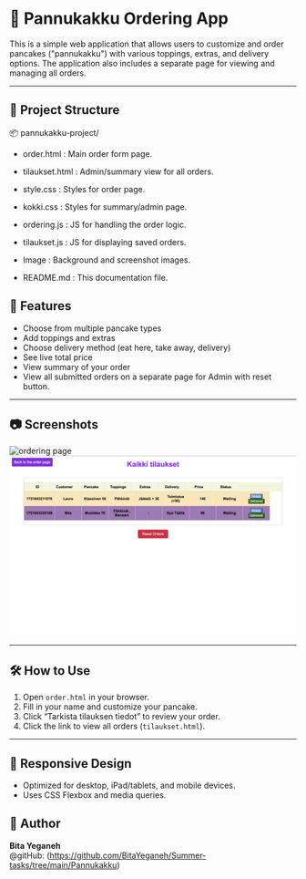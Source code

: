# 🥞 Pannukakku Ordering App

This is a simple web application that allows users to customize and order pancakes ("pannukakku") with various toppings, extras, and delivery options. The application also includes a separate page for viewing and managing all orders.

---

## 📁 Project Structure

📦 pannukakku-project/
- order.html :
Main order form page.

- tilaukset.html : Admin/summary view for all orders.

- style.css :
Styles for order page.

- kokki.css :
Styles for summary/admin page.

- ordering.js :
JS for handling the order logic.

- tilaukset.js :
JS for displaying saved orders.

- Image :
Background and screenshot images.

- README.md :
This documentation file.

## 🚀 Features

- Choose from multiple pancake types
- Add toppings and extras
- Choose delivery method (eat here, take away, delivery)
- See live total price
- View summary of your order
- View all submitted orders on a separate page for Admin with reset button.

---

## 📷 Screenshots
![ordering page ](/Pannukakku/Images/Screenshot%202025-07-04%20at%2018.12.39.png)
![kokki page ](/Pannukakku/Images/Screenshot%202025-07-04%20at%2019.11.16.png)

---

## 🛠️ How to Use

1. Open `order.html` in your browser.
2. Fill in your name and customize your pancake.
3. Click “Tarkista tilauksen tiedot” to review your order.
4. Click the link to view all orders (`tilaukset.html`).

---
## 📱 Responsive Design

- Optimized for desktop, iPad/tablets, and mobile devices.
- Uses CSS Flexbox and media queries.
## 👤 Author

**Bita Yeganeh**  
@gitHub: (https://github.com/BitaYeganeh/Summer-tasks/tree/main/Pannukakku)

